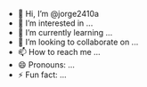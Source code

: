 - 👋 Hi, I’m @jorge2410a
- 👀 I’m interested in ...
- 🌱 I’m currently learning ...
- 💞️ I’m looking to collaborate on ...
- 📫 How to reach me ...
- 😄 Pronouns: ...
- ⚡ Fun fact: ...

<!---
jorge2410a/jorge2410a is a ✨ special ✨ repository because its `README.md` (this file) appears on your GitHub profile.
You can click the Preview link to take a look at your changes.
--->
